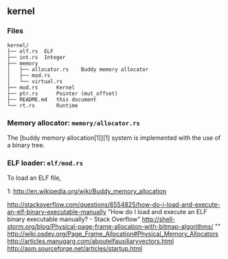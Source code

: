 ## kernel
### Files
```
kernel/
├── elf.rs  ELF
├── int.rs  Integer
├── memory
│   ├── allocator.rs    Buddy memory allocator
│   ├── mod.rs
│   └── virtual.rs
├── mod.rs      Kernel
├── ptr.rs      Pointer (mut_offset)
├── README.md   this document
└── rt.rs       Runtime
```

### Memory allocator: `memory/allocator.rs`

The [buddy memory allocation[1]][1] system is implemented with the use of a binary tree.

### ELF loader: `elf/mod.rs`

To load an ELF file,

1: http://en.wikipedia.org/wiki/Buddy_memory_allocation

http://stackoverflow.com/questions/6554825/how-do-i-load-and-execute-an-elf-binary-executable-manually "How do I load and execute an ELF binary executable manually? - Stack Overflow"
http://shell-storm.org/blog/Physical-page-frame-allocation-with-bitmap-algorithms/ ""
http://wiki.osdev.org/Page_Frame_Allocation#Physical_Memory_Allocators
http://articles.manugarg.com/aboutelfauxiliaryvectors.html
http://asm.sourceforge.net/articles/startup.html
